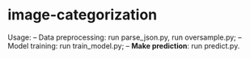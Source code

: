 # image-categorization
Usage:
– Data preprocessing: run parse_json.py, run oversample.py;
– Model training: run train_model.py;
– **Make prediction**: run predict.py.
